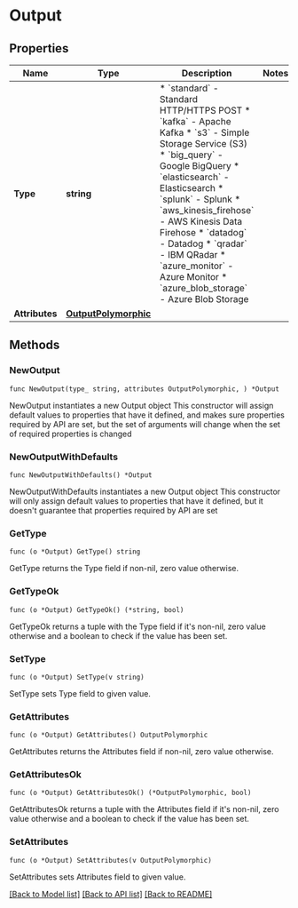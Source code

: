# Output

## Properties

Name | Type | Description | Notes
------------ | ------------- | ------------- | -------------
**Type** | **string** | * &#x60;standard&#x60; - Standard HTTP/HTTPS POST * &#x60;kafka&#x60; - Apache Kafka * &#x60;s3&#x60; - Simple Storage Service (S3) * &#x60;big_query&#x60; - Google BigQuery * &#x60;elasticsearch&#x60; - Elasticsearch * &#x60;splunk&#x60; - Splunk * &#x60;aws_kinesis_firehose&#x60; - AWS Kinesis Data Firehose * &#x60;datadog&#x60; - Datadog * &#x60;qradar&#x60; - IBM QRadar * &#x60;azure_monitor&#x60; - Azure Monitor * &#x60;azure_blob_storage&#x60; - Azure Blob Storage | 
**Attributes** | [**OutputPolymorphic**](OutputPolymorphic.md) |  | 

## Methods

### NewOutput

`func NewOutput(type_ string, attributes OutputPolymorphic, ) *Output`

NewOutput instantiates a new Output object
This constructor will assign default values to properties that have it defined,
and makes sure properties required by API are set, but the set of arguments
will change when the set of required properties is changed

### NewOutputWithDefaults

`func NewOutputWithDefaults() *Output`

NewOutputWithDefaults instantiates a new Output object
This constructor will only assign default values to properties that have it defined,
but it doesn't guarantee that properties required by API are set

### GetType

`func (o *Output) GetType() string`

GetType returns the Type field if non-nil, zero value otherwise.

### GetTypeOk

`func (o *Output) GetTypeOk() (*string, bool)`

GetTypeOk returns a tuple with the Type field if it's non-nil, zero value otherwise
and a boolean to check if the value has been set.

### SetType

`func (o *Output) SetType(v string)`

SetType sets Type field to given value.


### GetAttributes

`func (o *Output) GetAttributes() OutputPolymorphic`

GetAttributes returns the Attributes field if non-nil, zero value otherwise.

### GetAttributesOk

`func (o *Output) GetAttributesOk() (*OutputPolymorphic, bool)`

GetAttributesOk returns a tuple with the Attributes field if it's non-nil, zero value otherwise
and a boolean to check if the value has been set.

### SetAttributes

`func (o *Output) SetAttributes(v OutputPolymorphic)`

SetAttributes sets Attributes field to given value.



[[Back to Model list]](../README.md#documentation-for-models) [[Back to API list]](../README.md#documentation-for-api-endpoints) [[Back to README]](../README.md)


